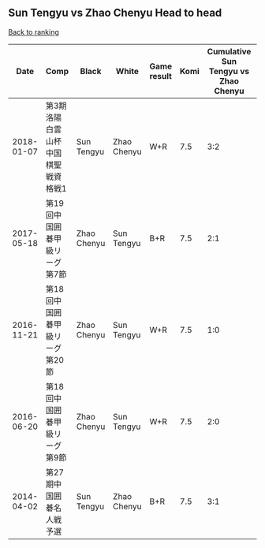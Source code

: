 ## Sun Tengyu vs Zhao Chenyu Head to head

[Back to ranking](../../index.md)




| **Date** | **Comp** | **Black** | **White** | **Game result** | **Komi** | **Cumulative Sun Tengyu vs Zhao Chenyu** | **Sun Tengyu streak** | **Zhao Chenyu streak** | 
| --- | --- | --- | --- | --- | --- | --- | --- | --- |
| 2018-01-07 | 第3期洛陽白雲山杯中国棋聖戦資格戦1 | Sun Tengyu | Zhao Chenyu | W+R | 7.5 | 3:2 | 0 | 1 | 
| 2017-05-18 | 第19回中国囲碁甲級リーグ第7節 | Zhao Chenyu | Sun Tengyu | B+R | 7.5 | 2:1 | 0 | 1 | 
| 2016-11-21 | 第18回中国囲碁甲級リーグ第20節 | Zhao Chenyu | Sun Tengyu | W+R | 7.5 | 1:0 | 1 | 0 | 
| 2016-06-20 | 第18回中国囲碁甲級リーグ第9節 | Zhao Chenyu | Sun Tengyu | W+R | 7.5 | 2:0 | 2 | 0 | 
| 2014-04-02 | 第27期中国囲碁名人戦予選 | Sun Tengyu | Zhao Chenyu | B+R | 7.5 | 3:1 | 1 | 0 |




